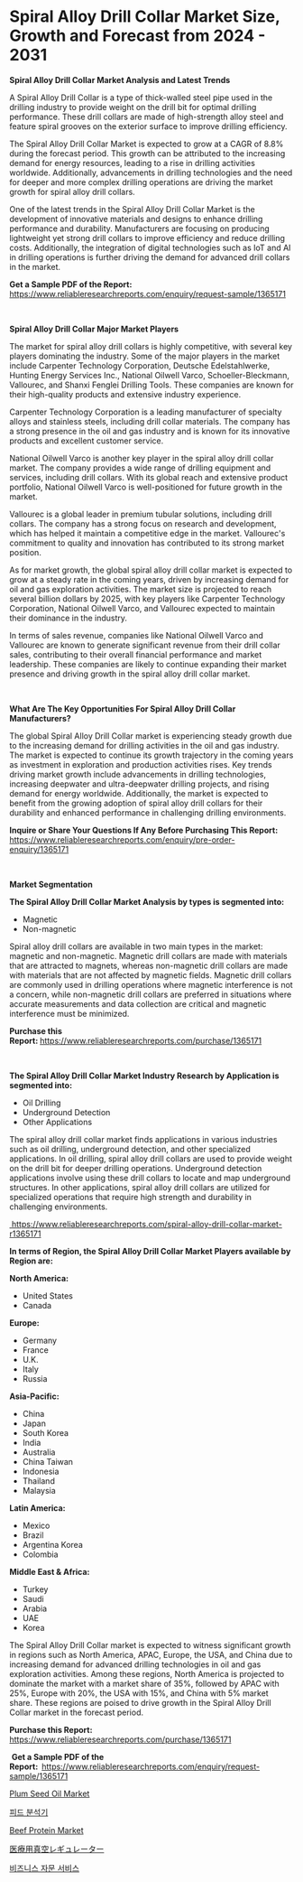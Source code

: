<p><h1>Spiral Alloy Drill Collar Market Size, Growth and Forecast from 2024 - 2031</h1></p><p><strong>Spiral Alloy Drill Collar Market Analysis and Latest Trends</strong></p>
<p><p>A Spiral Alloy Drill Collar is a type of thick-walled steel pipe used in the drilling industry to provide weight on the drill bit for optimal drilling performance. These drill collars are made of high-strength alloy steel and feature spiral grooves on the exterior surface to improve drilling efficiency.</p><p>The Spiral Alloy Drill Collar Market is expected to grow at a CAGR of 8.8% during the forecast period. This growth can be attributed to the increasing demand for energy resources, leading to a rise in drilling activities worldwide. Additionally, advancements in drilling technologies and the need for deeper and more complex drilling operations are driving the market growth for spiral alloy drill collars.</p><p>One of the latest trends in the Spiral Alloy Drill Collar Market is the development of innovative materials and designs to enhance drilling performance and durability. Manufacturers are focusing on producing lightweight yet strong drill collars to improve efficiency and reduce drilling costs. Additionally, the integration of digital technologies such as IoT and AI in drilling operations is further driving the demand for advanced drill collars in the market.</p></p>
<p><strong>Get a Sample PDF of the Report:&nbsp;</strong> <a href="https://www.reliableresearchreports.com/enquiry/request-sample/1365171">https://www.reliableresearchreports.com/enquiry/request-sample/1365171</a></p>
<p>&nbsp;</p>
<p><strong>Spiral Alloy Drill Collar Major Market Players</strong></p>
<p><p>The market for spiral alloy drill collars is highly competitive, with several key players dominating the industry. Some of the major players in the market include Carpenter Technology Corporation, Deutsche Edelstahlwerke, Hunting Energy Services Inc., National Oilwell Varco, Schoeller-Bleckmann, Vallourec, and Shanxi Fenglei Drilling Tools. These companies are known for their high-quality products and extensive industry experience.</p><p>Carpenter Technology Corporation is a leading manufacturer of specialty alloys and stainless steels, including drill collar materials. The company has a strong presence in the oil and gas industry and is known for its innovative products and excellent customer service.</p><p>National Oilwell Varco is another key player in the spiral alloy drill collar market. The company provides a wide range of drilling equipment and services, including drill collars. With its global reach and extensive product portfolio, National Oilwell Varco is well-positioned for future growth in the market.</p><p>Vallourec is a global leader in premium tubular solutions, including drill collars. The company has a strong focus on research and development, which has helped it maintain a competitive edge in the market. Vallourec's commitment to quality and innovation has contributed to its strong market position.</p><p>As for market growth, the global spiral alloy drill collar market is expected to grow at a steady rate in the coming years, driven by increasing demand for oil and gas exploration activities. The market size is projected to reach several billion dollars by 2025, with key players like Carpenter Technology Corporation, National Oilwell Varco, and Vallourec expected to maintain their dominance in the industry.</p><p>In terms of sales revenue, companies like National Oilwell Varco and Vallourec are known to generate significant revenue from their drill collar sales, contributing to their overall financial performance and market leadership. These companies are likely to continue expanding their market presence and driving growth in the spiral alloy drill collar market.</p></p>
<p>&nbsp;</p>
<p><strong>What Are The Key Opportunities For Spiral Alloy Drill Collar Manufacturers?</strong></p>
<p><p>The global Spiral Alloy Drill Collar market is experiencing steady growth due to the increasing demand for drilling activities in the oil and gas industry. The market is expected to continue its growth trajectory in the coming years as investment in exploration and production activities rises. Key trends driving market growth include advancements in drilling technologies, increasing deepwater and ultra-deepwater drilling projects, and rising demand for energy worldwide. Additionally, the market is expected to benefit from the growing adoption of spiral alloy drill collars for their durability and enhanced performance in challenging drilling environments.</p></p>
<p><strong>Inquire or Share Your Questions If Any Before Purchasing This Report:</strong> <a href="https://www.reliableresearchreports.com/enquiry/pre-order-enquiry/1365171">https://www.reliableresearchreports.com/enquiry/pre-order-enquiry/1365171</a></p>
<p>&nbsp;</p>
<p><strong>Market Segmentation</strong></p>
<p><strong>The Spiral Alloy Drill Collar Market Analysis by types is segmented into:</strong></p>
<p><ul><li>Magnetic</li><li>Non-magnetic</li></ul></p>
<p><p>Spiral alloy drill collars are available in two main types in the market: magnetic and non-magnetic. Magnetic drill collars are made with materials that are attracted to magnets, whereas non-magnetic drill collars are made with materials that are not affected by magnetic fields. Magnetic drill collars are commonly used in drilling operations where magnetic interference is not a concern, while non-magnetic drill collars are preferred in situations where accurate measurements and data collection are critical and magnetic interference must be minimized.</p></p>
<p><strong>Purchase this Report:&nbsp;</strong><a href="https://www.reliableresearchreports.com/purchase/1365171">https://www.reliableresearchreports.com/purchase/1365171</a></p>
<p>&nbsp;</p>
<p><strong>The Spiral Alloy Drill Collar Market Industry Research by Application is segmented into:</strong></p>
<p><ul><li>Oil Drilling</li><li>Underground Detection</li><li>Other Applications</li></ul></p>
<p><p>The spiral alloy drill collar market finds applications in various industries such as oil drilling, underground detection, and other specialized applications. In oil drilling, spiral alloy drill collars are used to provide weight on the drill bit for deeper drilling operations. Underground detection applications involve using these drill collars to locate and map underground structures. In other applications, spiral alloy drill collars are utilized for specialized operations that require high strength and durability in challenging environments.</p></p>
<p><a href="https://www.reliableresearchreports.com/spiral-alloy-drill-collar-market-r1365171">&nbsp;https://www.reliableresearchreports.com/spiral-alloy-drill-collar-market-r1365171</a></p>
<p><strong>In terms of Region, the Spiral Alloy Drill Collar Market Players available by Region are:</strong></p>
<p>
    <p> <strong> North America: </strong>
        <ul>
            <li>United States</li>
            <li>Canada</li>
        </ul>
        </p> 
    <p> <strong> Europe: </strong>
        <ul>
            <li>Germany</li>
            <li>France</li>
            <li>U.K.</li>
            <li>Italy</li>
            <li>Russia</li>
        </ul>
        </p> 
    <p> <strong> Asia-Pacific: </strong>
        <ul>
            <li>China</li>
            <li>Japan</li>
            <li>South Korea</li>
            <li>India</li>
            <li>Australia</li>
            <li>China Taiwan</li>
            <li>Indonesia</li>
            <li>Thailand</li>
            <li>Malaysia</li>
        </ul>
        </p> 
    <p> <strong> Latin America: </strong>
        <ul>
            <li>Mexico</li>
            <li>Brazil</li>
            <li>Argentina Korea</li>
            <li>Colombia</li>
        </ul>
        </p> 
    <p> <strong> Middle East & Africa: </strong>
        <ul>
            <li>Turkey</li>
            <li>Saudi</li>
            <li>Arabia</li>
            <li>UAE</li>
            <li>Korea</li>
        </ul>
    </p>
    </p>
<p><p>The Spiral Alloy Drill Collar market is expected to witness significant growth in regions such as North America, APAC, Europe, the USA, and China due to increasing demand for advanced drilling technologies in oil and gas exploration activities. Among these regions, North America is projected to dominate the market with a market share of 35%, followed by APAC with 25%, Europe with 20%, the USA with 15%, and China with 5% market share. These regions are poised to drive growth in the Spiral Alloy Drill Collar market in the forecast period.</p></p>
<p><strong>Purchase this Report: </strong><a href="https://www.reliableresearchreports.com/purchase/1365171">https://www.reliableresearchreports.com/purchase/1365171</a></p>
<p>&nbsp;<strong>Get a Sample PDF of the Report:&nbsp;&nbsp;</strong><a href="https://www.reliableresearchreports.com/enquiry/request-sample/1365171">https://www.reliableresearchreports.com/enquiry/request-sample/1365171</a></p>
<p><strong></strong></p>
<p><p><a href="https://www.linkedin.com/pulse/plum-seed-oil-market-research-report-includes-analysis-r5bne">Plum Seed Oil Market</a></p><p><a href="https://medium.com/@treyhettinger2023/%ED%94%BC%EB%93%9C-%EB%B6%84%EC%84%9D%EA%B8%B0-%EC%8B%9C%EC%9E%A5-%EB%B6%84%EC%84%9D-cagr-%EC%8B%9C%EC%9E%A5-%EC%84%B8%EB%B6%84%ED%99%94-%EB%B0%8F-%EA%B8%80%EB%A1%9C%EB%B2%8C-%EC%82%B0%EC%97%85-%EA%B0%9C%EC%9A%94-7dfc8184f77c">피드 분석기</a></p><p><a href="https://github.com/rionkhanvai01/Market-Research-Report-List-1/blob/main/beef-protein-market.md">Beef Protein Market</a></p><p><a href="https://medium.com/@stevencornish04/%E5%8C%BB%E7%99%82%E7%94%A8%E7%9C%9F%E7%A9%BA%E8%AA%BF%E6%95%B4%E5%99%A8%E5%B8%82%E5%A0%B4%E8%A6%8F%E6%A8%A1%E3%81%AF-%E3%82%B0%E3%83%AD%E3%83%BC%E3%83%90%E3%83%AB%E7%94%A3%E6%A5%AD%E3%81%A7%E6%9C%80%E9%81%A9%E3%81%AA%E3%83%9E%E3%83%BC%E3%82%B1%E3%83%86%E3%82%A3%E3%83%B3%E3%82%B0%E3%83%81%E3%83%A3%E3%83%8D%E3%83%AB%E3%82%92%E7%A4%BA%E3%81%97%E3%81%A6%E3%81%84%E3%81%BE%E3%81%99-b516fc3b3b4f">医療用真空レギュレーター</a></p><p><a href="https://medium.com/@royaloeger/%EC%82%AC%EC%97%85-%EC%9E%90%EB%AC%B8-%EC%84%9C%EB%B9%84%EC%8A%A4-%EC%8B%9C%EC%9E%A5%EC%9D%80-%EC%8B%9C%EC%9E%A5-%EC%A0%90%EC%9C%A0%EC%9C%A8-%EA%B7%9C%EB%AA%A8-%EB%B0%8F-2031%EB%85%84%EA%B9%8C%EC%A7%80-%EC%98%88%EC%83%81%EB%90%9C-%EC%98%88%EC%B8%A1%EC%97%90-%EC%B4%88%EC%A0%90%EC%9D%84-%EB%A7%9E%EC%B6%94%EA%B3%A0-%EC%9E%88%EC%8A%B5%EB%8B%88%EB%8B%A4-27af4871e6eb">비즈니스 자문 서비스</a></p></p>